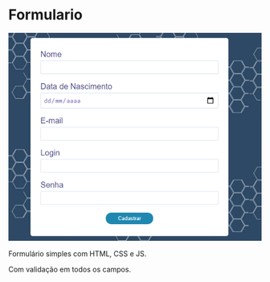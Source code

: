 # Formulario



![](img/Modelo.png)

Formulário simples com HTML, CSS e JS.


Com validação em todos os campos.